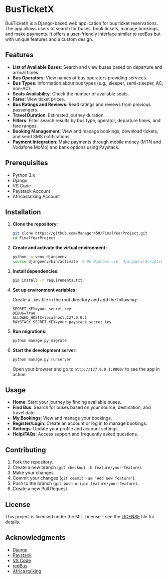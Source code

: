 # BusTicketX

BusTicketX is a Django-based web application for bus ticket reservations. The app allows users to search for buses, book tickets, manage bookings, and make payments. It offers a user-friendly interface similar to redBus but with unique features and a custom design.

## Features

- **List of Available Buses**: Search and view buses based on departure and arrival times.
- **Bus Operators**: View names of bus operators providing services.
- **Bus Types**: Information about bus types (e.g., sleeper, semi-sleeper, AC, non-AC).
- **Seats Availability**: Check the number of available seats.
- **Fares**: View ticket prices.
- **Bus Ratings and Reviews**: Read ratings and reviews from previous passengers.
- **Travel Duration**: Estimated journey duration.
- **Filters**: Filter search results by bus type, operator, departure times, and fare ranges.
- **Booking Management**: View and manage bookings, download tickets, and send SMS notifications.
- **Payment Integration**: Make payments through mobile money (MTN and Vodafone MoMo) and bank options using Paystack.

## Prerequisites

- Python 3.x
- Django
- VS Code
- Paystack Account
- Africastalking Account

## Installation

1. **Clone the repository:**

    ```bash
    git clone https://github.com/Manager450/FinalYearProject.git
    cd FinalYearProject
    ```

2. **Create and activate the virtual environment:**

    ```bash
    python -m venv djangoenv
    source djangoenv/bin/activate  # On Windows use: djangoenv\Scripts\activate
    ```

3. **Install dependencies:**

    ```bash
    pip install -r requirements.txt
    ```

4. **Set up environment variables:**

    Create a `.env` file in the root directory and add the following:

    ```env
    SECRET_KEY=your_secret_key
    DEBUG=True
    ALLOWED_HOSTS=localhost,127.0.0.1
    PAYSTACK_SECRET_KEY=your_paystack_secret_key
    ```

5. **Run migrations:**

    ```bash
    python manage.py migrate
    ```

6. **Start the development server:**

    ```bash
    python manage.py runserver
    ```

    Open your browser and go to `http://127.0.0.1:8000/` to see the app in action.

## Usage

- **Home**: Start your journey by finding available buses.
- **Find Bus**: Search for buses based on your source, destination, and travel date.
- **My Bookings**: View and manage your bookings.
- **Register/Login**: Create an account or log in to manage bookings.
- **Settings**: Update your profile and account settings.
- **Help/FAQs**: Access support and frequently asked questions.

## Contributing

1. Fork the repository.
2. Create a new branch (`git checkout -b feature/your-feature`).
3. Make your changes.
4. Commit your changes (`git commit -am 'Add new feature'`).
5. Push to the branch (`git push origin feature/your-feature`).
6. Create a new Pull Request.

## License

This project is licensed under the MIT License - see the [LICENSE](LICENSE) file for details.

## Acknowledgments

- [Django](https://www.djangoproject.com/)
- [Paystack](https://paystack.com/)
- [VS Code](https://code.visualstudio.com/)
- [redBus](https://www.redbus.com/)
- [Africastalking](https://www.africastalking.com/)